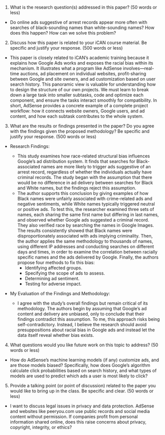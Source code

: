1. What is the research question(s) addressed in this paper? (50 words or less)

- Do online ads suggestive of arrest records appear more often with searches of black-sounding names than white-sounding names? How does this happen? How can we solve this problem?

2.  Discuss how this paper is related to your iCAN course material. Be specific and justify your response. (500 words or less)

- This paper is closely related to iCAN’s academic training because it explains how Google Ads works and exposes the racial bias within its mechanism. It illustrates what a program like AdSense involves—real-time auctions, ad placement on individual websites, profit-sharing between Google and site owners, and ad customization based on user search history. This panoramic view is valuable for understanding how to design the structure of our own projects.
We must learn to break down a large task into smaller subtasks, code and optimize each component, and ensure the tasks interact smoothly for compatibility. In short, AdSense provides a concrete example of a complete project workflow: how it connects website owners, Google users, and ad content, and how each subtask contributes to the whole system.


3.  What are the results or findings presented in the paper? Do you agree with the findings given the proposed methodology? Be specific and justify your response. (500 words or less)

- Research Findings:

  - This study examines how race-related structural bias influences Google’s ad distribution system. It finds that searches for Black-associated names are more likely to trigger ads suggestive of an arrest record, regardless of whether the individuals actually have criminal records. The study began with the assumption that there would be no difference in ad delivery between searches for Black and White names, but the findings reject this assumption.
  - The author supports this conclusion by giving examples of how Black names were unfairly associated with crime-related ads and negative sentiments, while White names typically triggered neutral or positive ads. To test this, the researcher examined three sets of names, each sharing the same first name but differing in last names, and observed whether Google ads suggested a criminal record. They also verified race by searching the names in Google Images. The results consistently showed that Black names were disproportionately associated with ads implying criminality. Then, the author applies the same methodology to thousands of names, using different IP addresses and conducting searches on different days and times, in order to examine the correlation between racially specific names and the ads delivered by Google.
Finally, the authors propose four methods to fix this bias:
      - Identifying affected groups.
      - Specifying the scope of ads to assess.
      - Determining ad sentiment.
      - Testing for adverse impact.


- My Evaluation of the Findings and Methodology: 

   - I agree with the study’s overall findings but remain critical of its methodology. The authors begin by assuming that Google’s ad content and delivery are unbiased, only to conclude that their findings contradict this assumption. To me, this approach risks being self-contradictory. Instead, I believe the research should avoid presuppositions about racial bias in Google ads and instead let the data itself reveal whether bias exists.


4.  What questions would you like future work on this topic to address? (50 words or less)
- How do AdSense’s machine learning models (if any) customize ads, and are those models biased? Specifically, how does Google’s algorithm calculate click probabilities based on search history, and what types of models are used to predict which ads a user is most likely to click?

5.  Provide a talking point (or point of discussion) related to the paper you would like to bring up in the class. Be specific and clear. (50 words or less)
- I want to discuss legal issues in privacy and data protection. AdSense and websites like peeryou.com use public records and social media content without permission. If companies profit from personal information shared online, does this raise concerns about privacy, copyright, integrity, or ethics?
